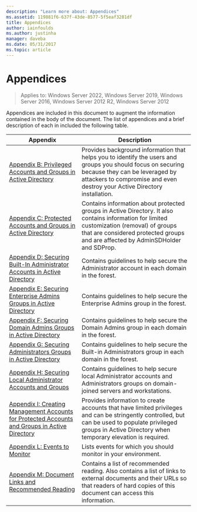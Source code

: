 ```yaml
---
description: "Learn more about: Appendices"
ms.assetid: 119881f6-637f-43de-8577-5f5eaf3281df
title: Appendices
author: iainfoulds
ms.author: justinha
manager: daveba
ms.date: 05/31/2017
ms.topic: article
---
```


# Appendices

>Applies to: Windows Server 2022, Windows Server 2019, Windows Server 2016, Windows Server 2012 R2, Windows Server 2012

Appendices are included in this document to augment the information contained in the body of the document. The list of appendices and a brief description of each in included the following table.


|**Appendix**|**Description**|
| --- | --- |
|[Appendix B: Privileged Accounts and Groups in Active Directory](../../../ad-ds/plan/security-best-practices/Appendix-B--Privileged-Accounts-and-Groups-in-Active-Directory.md)|Provides background information that helps you to identify the users and groups you should focus on securing because they can be leveraged by attackers to compromise and even destroy your Active Directory installation.|
|[Appendix C: Protected Accounts and Groups in Active Directory](../../../ad-ds/plan/security-best-practices/Appendix-C--Protected-Accounts-and-Groups-in-Active-Directory.md)|Contains information about protected groups in Active Directory. It also contains information for limited customization (removal) of groups that are considered protected groups and are affected by AdminSDHolder and SDProp.|
|[Appendix D: Securing Built-In Administrator Accounts in Active Directory](../../../ad-ds/plan/security-best-practices/Appendix-D--Securing-Built-In-Administrator-Accounts-in-Active-Directory.md)|Contains guidelines to help secure the Administrator account in each domain in the forest.|
|[Appendix E: Securing Enterprise Admins Groups in Active Directory](../../../ad-ds/plan/security-best-practices/Appendix-E--Securing-Enterprise-Admins-Groups-in-Active-Directory.md)|Contains guidelines to help secure the Enterprise Admins group in the forest.|
|[Appendix F: Securing Domain Admins Groups in Active Directory](../../../ad-ds/plan/security-best-practices/Appendix-F--Securing-Domain-Admins-Groups-in-Active-Directory.md)|Contains guidelines to help secure the Domain Admins group in each domain in the forest.|
|[Appendix G: Securing Administrators Groups in Active Directory](../../../ad-ds/plan/security-best-practices/Appendix-G--Securing-Administrators-Groups-in-Active-Directory.md)|Contains guidelines to help secure the Built-in Administrators group in each domain in the forest.|
|[Appendix H: Securing Local Administrator Accounts and Groups](../../../ad-ds/plan/security-best-practices/Appendix-H--Securing-Local-Administrator-Accounts-and-Groups.md)|Contains guidelines to help secure local Administrator accounts and Administrators groups on domain-joined servers and workstations.|
|[Appendix I: Creating Management Accounts for Protected Accounts and Groups in Active Directory](../../../ad-ds/manage/component-updates/Appendix-I--Creating-Management-Accounts-for-Protected-Accounts-and-Groups-in-Active-Directory.md)|Provides information to create accounts that have limited privileges and can be stringently controlled, but can be used to populate privileged groups in Active Directory when temporary elevation is required.|
|[Appendix L: Events to Monitor](../../../ad-ds/plan/Appendix-L--Events-to-Monitor.md)|Lists events for which you should monitor in your environment.|
|[Appendix M: Document Links and Recommended Reading](../../../ad-ds/manage/Appendix-M--Document-Links-and-Recommended-Reading.md)|Contains a list of recommended reading. Also contains a list of links to external documents and their URLs so that readers of hard copies of this document can access this information.|



